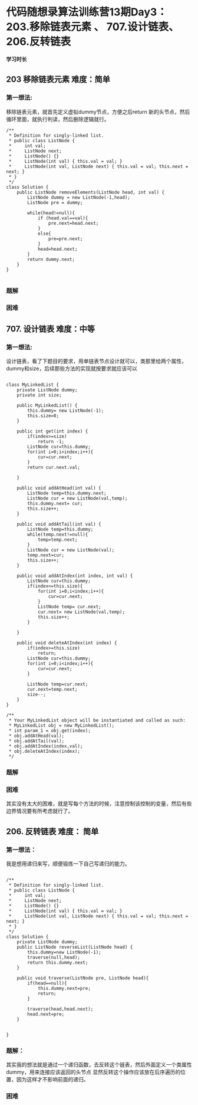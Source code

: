 # 代码随想录算法训练营13期Day3： 203.移除链表元素 、 707.设计链表、206.反转链表 


 **学习时长**
 
## 203 移除链表元素 难度：简单


### 第一想法:

移除链表元素，就首先定义虚拟dummy节点，方便之后return 新的头节点，然后循环里面，就执行判读，然后删除逻辑就行。

~~~
/**
 * Definition for singly-linked list.
 * public class ListNode {
 *     int val;
 *     ListNode next;
 *     ListNode() {}
 *     ListNode(int val) { this.val = val; }
 *     ListNode(int val, ListNode next) { this.val = val; this.next = next; }
 * }
 */
class Solution {
    public ListNode removeElements(ListNode head, int val) {
        ListNode dummy = new ListNode(-1,head);
        ListNode pre = dummy;

        while(head!=null){
            if (head.val==val){
                pre.next=head.next;
            }
            else{
                pre=pre.next;
            }
            head=head.next;
        }
        return dummy.next;
    }
}


~~~

### 题解

### 困难




## 707. 设计链表 难度：中等


### 第一想法: 

设计链表，看了下题目的要求，用单链表节点设计就可以，类那里给两个属性，dummy和size，后续那些方法的实现就按要求就应该可以

~~~

class MyLinkedList {
    private ListNode dummy;
    private int size;

    public MyLinkedList() {
        this.dummy= new ListNode(-1);
        this.size=0;
    }
    
    public int get(int index) {
        if(index>=size)
            return -1;
        ListNode cur=this.dummy;
        for(int i=0;i<index;i++){
            cur=cur.next;
        }
        return cur.next.val;

    }
    
    public void addAtHead(int val) {
        ListNode temp=this.dummy.next;
        ListNode cur = new ListNode(val,temp);
        this.dummy.next= cur;
        this.size++;
    }
    
    public void addAtTail(int val) {
        ListNode temp=this.dummy;
        while(temp.next!=null){
            temp=temp.next;
        }
        ListNode cur = new ListNode(val);
        temp.next=cur;
        this.size++;
    }
    
    public void addAtIndex(int index, int val) {
        ListNode cur=this.dummy;
        if(index<=this.size){
            for(int i=0;i<index;i++){
                cur=cur.next;
            }
            ListNode temp= cur.next;
            cur.next= new ListNode(val,temp);
            this.size++;
        }
        
    }
    
    public void deleteAtIndex(int index) {
        if(index>=this.size)
            return;
        ListNode cur=this.dummy;
        for(int i=0;i<index;i++){
            cur=cur.next;
        }
        
        ListNode temp=cur.next;
        cur.next=temp.next;
        size--;
    }
}

/**
 * Your MyLinkedList object will be instantiated and called as such:
 * MyLinkedList obj = new MyLinkedList();
 * int param_1 = obj.get(index);
 * obj.addAtHead(val);
 * obj.addAtTail(val);
 * obj.addAtIndex(index,val);
 * obj.deleteAtIndex(index);
 */

~~~


### 题解



### 困难
其实没有太大的困难，就是写每个方法的时候，注意控制该控制的变量，然后有些边界情况要有所考虑就行了。


## 206. 反转链表 难度： 简单


### 第一想法：

我是想用递归来写，顺便锻炼一下自己写递归的能力。

~~~

/**
 * Definition for singly-linked list.
 * public class ListNode {
 *     int val;
 *     ListNode next;
 *     ListNode() {}
 *     ListNode(int val) { this.val = val; }
 *     ListNode(int val, ListNode next) { this.val = val; this.next = next; }
 * }
 */
class Solution {
    private ListNode dummy;
    public ListNode reverseList(ListNode head) {
        this.dummy=new ListNode(-1);
        traverse(null,head);
        return this.dummy.next;
    }

    public void traverse(ListNode pre, ListNode head){
        if(head==null){
            this.dummy.next=pre;
            return;
        }
        
        traverse(head,head.next);
        head.next=pre;
    }


}

~~~

### 题解：
其实我的想法就是通过一个递归函数，去反转这个链表，然后外面定义一个类属性dummy，用来连接应该返回的头节点
显然反转这个操作应该放在后序遍历的位置，因为这样才不影响前面的递归。

### 困难
